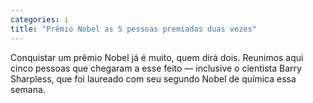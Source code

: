 ```yaml
---
categories: i
title: "Prêmio Nobel as 5 pessoas premiadas duas vezes"
---
```

Conquistar um prêmio Nobel já é muito, quem dirá dois. Reunimos aqui cinco pessoas que chegaram a esse feito — inclusive o cientista Barry Sharpless, que foi laureado com seu segundo Nobel de química essa semana.